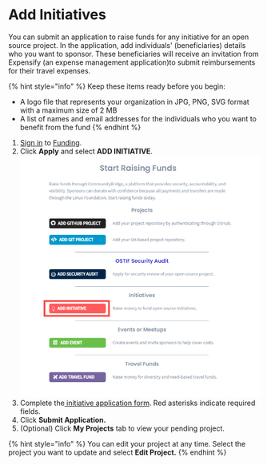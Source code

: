 # Add Initiatives

You can submit an application to raise funds for any initiative for an open source project. In the application, add individuals' \(beneficiaries\) details who you want to sponsor. These beneficiaries will receive an invitation from Expensify \(an expense management application\)to submit reimbursements for their travel expenses.

{% hint style="info" %}
Keep these items ready before you begin:

* A logo file that represents your organization in JPG, PNG, SVG format with a maximum size of 2 MB
* A list of names and email addresses for the individuals who you want to benefit from the fund
{% endhint %}

1. [Sign in](../../sso/sign-in/) to [Funding](https://funding.communitybridge.org/).
2. Click **Apply** and select **ADD INITIATIVE**.  ![](../../.gitbook/assets/add-initiative.png) 
3. Complete the[ initiative application form](../initiative-application.md). Red asterisks indicate required fields.
4. Click **Submit Application.**
5. \(Optional\) Click **My Projects** tab to view your pending project.

{% hint style="info" %}
You can edit your project at any time. Select the project you want to update and select **Edit Project.**
{% endhint %}

  




